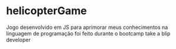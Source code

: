 # helicopterGame
Jogo desenvolvido em JS para aprimorar meus conhecimentos na linguagem de programação foi feito durante o bootcamp take a blip developer
